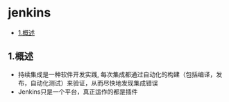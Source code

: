 # jenkins

<!-- vim-markdown-toc Marked -->

* [1.概述](#1.概述)

<!-- vim-markdown-toc -->

## 1.概述

- 持续集成是一种软件开发实践, 每次集成都通过自动化的构建（包括编译，发布，自动化测试）来验证，从而尽快地发现集成错误
- Jenkins只是一个平台，真正运作的都是插件
